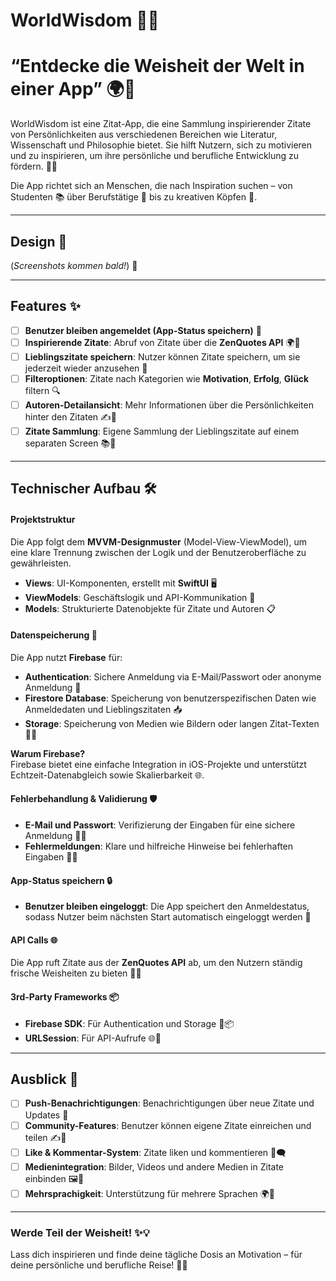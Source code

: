 # WorldWisdom 🌟📖

# **“Entdecke die Weisheit der Welt in einer App”** 🌍💬

WorldWisdom ist eine Zitat-App, die eine Sammlung inspirierender Zitate von Persönlichkeiten aus verschiedenen Bereichen wie Literatur, Wissenschaft und Philosophie bietet. Sie hilft Nutzern, sich zu motivieren und zu inspirieren, um ihre persönliche und berufliche Entwicklung zu fördern. 🚀💡

Die App richtet sich an Menschen, die nach Inspiration suchen – von Studenten 📚 über Berufstätige 💼 bis zu kreativen Köpfen 🎨.

---

## Design 🎨

(*Screenshots kommen bald!*) 📸

---

## Features ✨

- [ ] **Benutzer bleiben angemeldet (App-Status speichern)** 🔐  
- [ ] **Inspirierende Zitate**: Abruf von Zitate über die **ZenQuotes API** 🌍💬  
- [ ] **Lieblingszitate speichern**: Nutzer können Zitate speichern, um sie jederzeit wieder anzusehen 💖  
- [ ] **Filteroptionen**: Zitate nach Kategorien wie **Motivation**, **Erfolg**, **Glück** filtern 🔍  
- [ ] **Autoren-Detailansicht**: Mehr Informationen über die Persönlichkeiten hinter den Zitaten ✍️👤  
- [ ] **Zitate Sammlung**: Eigene Sammlung der Lieblingszitate auf einem separaten Screen 📚🌟  

---

## Technischer Aufbau 🛠️

#### Projektstruktur
Die App folgt dem **MVVM-Designmuster** (Model-View-ViewModel), um eine klare Trennung zwischen der Logik und der Benutzeroberfläche zu gewährleisten.  
- **Views**: UI-Komponenten, erstellt mit **SwiftUI** 🖥️  
- **ViewModels**: Geschäftslogik und API-Kommunikation 🔄  
- **Models**: Strukturierte Datenobjekte für Zitate und Autoren 📋  

#### Datenspeicherung 💾
Die App nutzt **Firebase** für:  
- **Authentication**: Sichere Anmeldung via E-Mail/Passwort oder anonyme Anmeldung 🔑  
- **Firestore Database**: Speicherung von benutzerspezifischen Daten wie Anmeldedaten und Lieblingszitaten 📥  
- **Storage**: Speicherung von Medien wie Bildern oder langen Zitat-Texten 📸💬

**Warum Firebase?**  
Firebase bietet eine einfache Integration in iOS-Projekte und unterstützt Echtzeit-Datenabgleich sowie Skalierbarkeit 🌐.

#### Fehlerbehandlung & Validierung 🛡️
- **E-Mail und Passwort**: Verifizierung der Eingaben für eine sichere Anmeldung 💬✅  
- **Fehlermeldungen**: Klare und hilfreiche Hinweise bei fehlerhaften Eingaben 🚫💡

#### App-Status speichern 🔒
- **Benutzer bleiben eingeloggt**: Die App speichert den Anmeldestatus, sodass Nutzer beim nächsten Start automatisch eingeloggt werden 🔄

#### API Calls 🌐
Die App ruft Zitate aus der **ZenQuotes API** ab, um den Nutzern ständig frische Weisheiten zu bieten 🧠💭

#### 3rd-Party Frameworks 📦
- **Firebase SDK**: Für Authentication und Storage 🔑📦  
- **URLSession**: Für API-Aufrufe 🌐🔌  

---

## Ausblick 🔮

- [ ] **Push-Benachrichtigungen**: Benachrichtigungen über neue Zitate und Updates 🔔  
- [ ] **Community-Features**: Benutzer können eigene Zitate einreichen und teilen ✍️💬  
- [ ] **Like & Kommentar-System**: Zitate liken und kommentieren 💖🗨️  
- [ ] **Medienintegration**: Bilder, Videos und andere Medien in Zitate einbinden 🖼️🎥  
- [ ] **Mehrsprachigkeit**: Unterstützung für mehrere Sprachen 🌍💬  

---

### Werde Teil der Weisheit! ✨💡

Lass dich inspirieren und finde deine tägliche Dosis an Motivation – für deine persönliche und berufliche Reise! 🚀🌟
